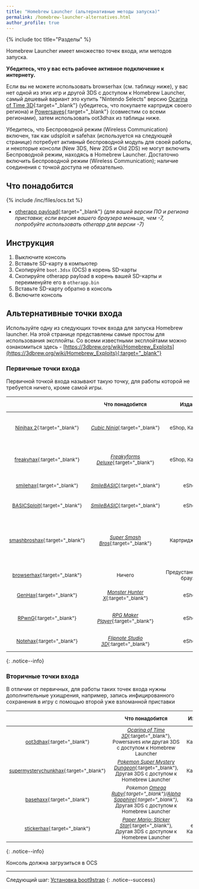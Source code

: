 ```yaml
---
title: "Homebrew Launcher (альтернативные методы запуска)"
permalink: /homebrew-launcher-alternatives.html
author_profile: true
---
```


{% include toc title="Разделы" %}

Homebrew Launcher имеет множество точек входа, или методов запуска.

**Убедитесь, что у вас есть рабочее активное подключение к интернету.**

Если вы не можете использовать browserhax (см. таблицу ниже), у вас нет одной из этих игр и другой 3DS с доступом к Homebrew Launcher, самый дешевый вариант это купить "Nintendo Selects" версию [Ocarina of Time 3D](https://amzn.to/2fkaKdp){:target="_blank"} (убедитесь, что покупаете картридж своего региона) и [Powersaves](https://amzn.to/2fb3VY7){:target="_blank"} (совместим со всеми регионами), затем использовать oot3dhax из таблицы ниже.

Убедитесь, что Беспроводной режим (Wireless Communication) включен, так как udsploit и safehax (используется на следующей странице) потребует активный беспроводной модуль для своей работы, и некоторые консоли (New 3DS, New 2DS и Old 2DS) не могут включить Беспроводной режим, находясь в Homebrew Launcher. Достаточно включить Беспроводной режим (Wireless Communication); наличие соединения с точкой доступа не обязательно.

## Что понадобится

{% include /inc/files/ocs.txt %}
* [otherapp payload](https://smealum.github.io/3ds/#otherapp){:target="_blank"} *(для вашей версии ПО и региона приставки; если версия вашего браузера меньше, чем -7, попробуйте использовать otherapp для версии -7)*

## Инструкция

1. Выключите консоль
1. Вставьте SD-карту в компьютер
1. Скопируйте `boot.3dsx` (OCS) в корень SD-карты
1. Скопируйте otherapp payload в корень вашей SD-карты и переименуйте его в `otherapp.bin`
1. Вставьте SD-карту обратно в консоль
1. Включите консоль

## Альтернативные точки входа

Используйте одну из следующих точек входа для запуска Homebrew launcher. На этой странице представлены самые простоы для использования эксплойты. Со всеми известными эксплойтами можно ознакомиться здесь - [https://3dbrew.org/wiki/Homebrew_Exploits](https://3dbrew.org/wiki/Homebrew_Exploits){:target="_blank"}

### Первичные точки входа

Первичной точкой входа называют такую точку, для работы которой не требуется ничего, кроме самой игры. 

| <sub> | <sub>Что понадобится | <sub>Издания | <sub>Устройства | <sub>Регионы | <sub>Версии игры | <sub>Версии прошивки |
|:-:|:-:|:-:|:-:|:-:|:-:|:-:|
| <sub>[Ninjhax 2](http://smealum.github.io/ninjhax2/){:target="_blank"} | <sub>[*Cubic Ninja*](https://amzn.to/2eRI1by){:target="_blank"} | <sub>eShop, Картридж | <sub>New, Old, 2DS | <sub>EUR, JPN, USA | <sub>Все | <sub>от 9.0.0-X до {% include /vars/sys_version.txt %}-X включительно |
| <sub>[freakyhax](http://plutooo.github.io/freakyhax/){:target="_blank"} | <sub>[*Freakyforms Deluxe*](https://amzn.to/2f6eHO7){:target="_blank"} | <sub>eShop, Картридж | <sub>New, Old, 2DS | <sub>EUR, JPN, USA | <sub>Все | <sub>от 9.0.0-X до {% include /vars/sys_version.txt %}-X включительно |
| <sub>[smilehax](https://plutooo.github.io/smilehax/){:target="_blank"} | <sub>[*SmileBASIC*](https://www.nintendo.com/games/detail/eYURHNjVdfyrnA3OJGfmlMYIrJUzgOcv){:target="_blank"} | <sub>eShop | <sub>New, Old, 2DS | <sub>JPN, USA | <sub>3.3.1 | <sub>от 9.0.0-X до 11.0.0-X включительно |
| <sub>[BASICSploit](https://mrnbayoh.github.io/basicsploit/){:target="_blank"} | <sub>[*SmileBASIC*](https://www.nintendo.com/games/detail/eYURHNjVdfyrnA3OJGfmlMYIrJUzgOcv){:target="_blank"} | <sub>eShop | <sub>New, Old, 2DS | <sub>USA | <sub>3.2.1 | <sub>от 9.0.0-X до 11.0.0-X включительно |
| <sub>[smashbroshax](https://gbatemp.net/threads/397194/){:target="_blank"} | <sub>[*Super Smash Bros*](https://amzn.to/2ftGA72){:target="_blank"} | <sub>Картридж, eShop | <sub>New  | <sub>EUR, JPN, USA | <sub><1.1.3, <br> Картриджи с "amiibo" на обложке идут с версией 1.1.4 | <sub>от 9.0.0-X до 11.3.0-X включительно |
| <sub>[browserhax](https://yls8.mtheall.com/3dsbrowserhax.php){:target="_blank"} | <sub>Ничего | <sub>Предустановленный браузер | <sub>New, Old, 2DS | <sub>EUR, JPN, USA | <sub>All | <sub>от 9.0.0-2 до 11.0.0-33 включительно |
| <sub>[GenHax](https://github.com/svanheulen/genhax_proxy_installer){:target="_blank"} | <sub>[*Monster Hunter X*](http://amzn.to/2gsk6Tk){:target="_blank"} | <sub>eShop | <sub>New | <sub>JPN | <sub>Все | <sub>от 9.9.0-X до 11.2.0-X включительно |
| <sub>[RPwnG](https://mrnbayoh.github.io/rpwng/){:target="_blank"} | <sub>[*RPG Maker Player*](http://www.nintendo.com/games/detail/rpg-maker-player-3ds){:target="_blank"} | <sub>eShop | <sub>New, Old, 2DS | <sub>EUR, JPN, USA | <sub>1.1.4 (EUR) / 1.1.2 (JPN/USA) | <sub>9.0.0-X и выше, включая {% include /vars/sys_version.txt %}-X |
| <sub>[Notehax](https://mrnbayoh.github.io/notehax/){:target="_blank"} | <sub>[*Flipnote Studio 3D*](https://my.nintendo.com/rewards/0391c34c430369c0){:target="_blank"} | <sub>eShop | <sub>New, Old, 2DS | <sub>EUR, JPN, USA | <sub>1.3.1 (JPN) / 1.0.0 (EUR/USA) | <sub>9.0.0-X и выше, включая 11.5.0-X |
{: .notice--info}
	
### Вторичные точки входа

В отличии от первичных, для работы таких точек входа нужны дополнительные ухищрения, например, запись инфицированного сохранения в игру с помощью второй уже взломанной приставки
	
| <sub> | <sub>Что понадобится | <sub>Издания | <sub>Устройства | <sub>Регионы | <sub>Версии игры | <sub>Версии прошивки |
|:-:|:-:|:-:|:-:|:-:|:-:|:-:|
| <sub>[oot3dhax](https://github.com/yellows8/oot3dhax){:target="_blank"} | <sub>[*Ocarina of Time 3D*](https://amzn.to/2fkaKdp){:target="_blank"}, <br> Powersaves или другая 3DS с доступом к Homebrew Launcher | <sub>Картридж | <sub>New, Old, 2DS | <sub>EUR, JPN, USA | <sub>Все | <sub>от 9.0.0-X до {% include /vars/sys_version.txt %}-X включительно |
| <sub>[supermysterychunkhax](https://smd.salthax.org/){:target="_blank"} | <sub>[*Pokemon Super Mystery Dungeon*](https://amzn.to/2ebxZ75){:target="_blank"}, <br> Другая 3DS с доступом к Homebrew Launcher | <sub>Картридж | <sub>New, Old, 2DS | <sub>EUR, JPN, USA | <sub>Все | <sub>9.9.0-X (USA/JPN) / от 10.2.0-X (EUR) до 11.0.0-X (EUR) включительно |
| <sub>[basehaxx](http://mrnbayoh.github.io/basehaxx/){:target="_blank"} | <sub>*Pokemon [Omega Ruby](https://amzn.to/2eRILNQ){:target="_blank"}/[Alpha Sapphire](https://amzn.to/2ebGrmN){:target="_blank"}*, <br> Другая 3DS с доступом к Homebrew Launcher | <sub>Картридж | <sub>New, Old, 2DS | <sub>EUR, JPN, USA | <sub>1.0, 1.4 | <sub>от 9.0.0-X до 11.3.0-X включительно |
| <sub>[stickerhax](https://github.com/yellows8/stickerhax){:target="_blank"} | <sub>[*Paper Mario: Sticker Star*](https://amzn.to/2f6aDx8){:target="_blank"}, <br> Другая 3DS с доступом к Homebrew Launcher | <sub>eShop, Картридж | <sub>New, Old, 2DS | <sub>EUR, JPN, KOR, USA | <sub>Все | <sub>от 9.0.0-X до 11.3.0-X включительно |
{: .notice--info}
	
Консоль должна загрузиться в OCS

___

Следующий шаг: [Установка boot9strap](installing-boot9strap-homebrew-launcher)
{: .notice--success}
